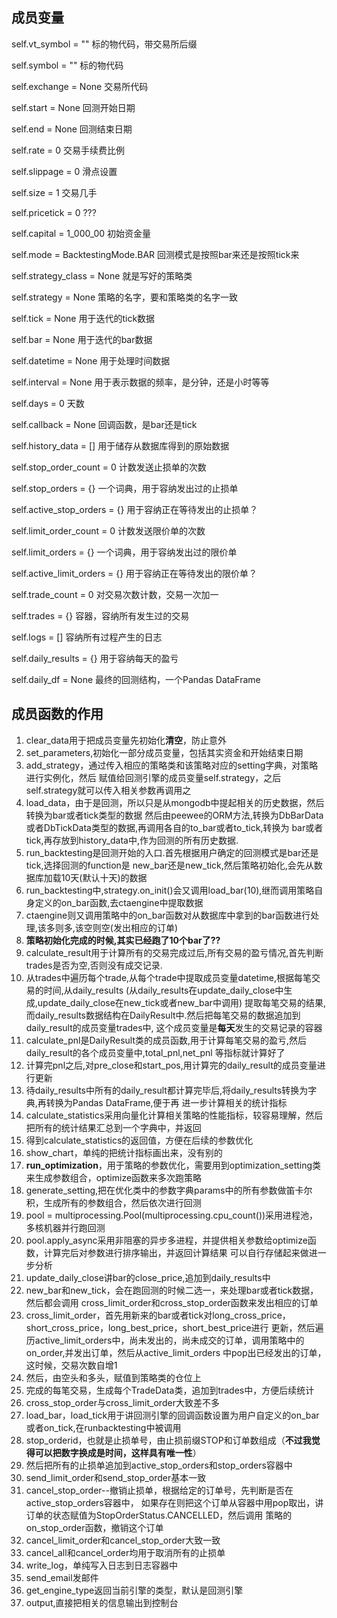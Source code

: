 ## 成员变量        
self.vt_symbol = ""  标的物代码，带交易所后缀

self.symbol = ""  标的物代码

self.exchange = None  交易所代码

self.start = None  回测开始日期

self.end = None  回测结束日期

self.rate = 0  交易手续费比例

self.slippage = 0  滑点设置

self.size = 1  交易几手

self.pricetick = 0  ???

self.capital = 1_000_00  初始资金量

self.mode = BacktestingMode.BAR  回测模式是按照bar来还是按照tick来

self.strategy_class = None  就是写好的策略类

self.strategy = None  策略的名字，要和策略类的名字一致

self.tick = None  用于迭代的tick数据

self.bar = None  用于迭代的bar数据

self.datetime = None  用于处理时间数据

self.interval = None  用于表示数据的频率，是分钟，还是小时等等

self.days = 0  天数

self.callback = None  回调函数，是bar还是tick

self.history_data = []  用于储存从数据库得到的原始数据

self.stop_order_count = 0  计数发送止损单的次数

self.stop_orders = {}  一个词典，用于容纳发出过的止损单

self.active_stop_orders = {}  用于容纳正在等待发出的止损单？

self.limit_order_count = 0  计数发送限价单的次数

self.limit_orders = {}  一个词典，用于容纳发出过的限价单

self.active_limit_orders = {}  用于容纳正在等待发出的限价单？

self.trade_count = 0  对交易次数计数，交易一次加一

self.trades = {}  容器，容纳所有发生过的交易

self.logs = []  容纳所有过程产生的日志

self.daily_results = {}  用于容纳每天的盈亏

self.daily_df = None  最终的回测结构，一个Pandas DataFrame
## 成员函数的作用
1. clear_data用于把成员变量先初始化**清空**，防止意外
2. set_parameters,初始化一部分成员变量，包括其实资金和开始结束日期
3. add_strategy，通过传入相应的策略类和该策略对应的setting字典，对策略进行实例化，然后
赋值给回测引擎的成员变量self.strategy，之后self.strategy就可以传入相关参数再调用之
4. load_data，由于是回测，所以只是从mongodb中提起相关的历史数据，然后转换为bar或者tick类型的数据
然后由peewee的ORM方法,转换为DbBarData或者DbTickData类型的数据,再调用各自的to_bar或者to_tick,转换为
bar或者tick,再存放到history_data中,作为回测的所有历史数据.
5. run_backtesting是回测开始的入口.首先根据用户确定的回测模式是bar还是tick,选择回测的function是
new_bar还是new_tick,然后策略初始化,会先从数据库加载10天(默认十天)的数据
6. run_backtesting中,strategy.on_init()会又调用load_bar(10),继而调用策略自身定义的on_bar函数,去ctaengine中提取数据
7. ctaengine则又调用策略中的on_bar函数对从数据库中拿到的bar函数进行处理,该多则多,该空则空(发出相应的订单)
8. **策略初始化完成的时候,其实已经跑了10个bar了??**
9. calculate_result用于计算所有的交易完成过后,所有交易的盈亏情况,首先判断trades是否为空,否则没有成交记录.
10. 从trades中遍历每个trade,从每个trade中提取成员变量datetime,根据每笔交易的时间,从daily_results
(从daily_results在update_daily_close中生成,update_daily_close在new_tick或者new_bar中调用)
提取每笔交易的结果,而daily_results数据结构在DailyResult中.然后把每笔交易的数据追加到daily_result的成员变量trades中,
这个成员变量是**每天**发生的交易记录的容器
11. calculate_pnl是DailyResult类的成员函数,用于计算每笔交易的盈亏,然后daily_result的各个成员变量中,total_pnl,net_pnl
等指标就计算好了
12. 计算完pnl之后,对pre_close和start_pos,用计算完的daily_result的成员变量进行更新
13. 待daily_results中所有的daily_result都计算完毕后,将daily_results转换为字典,再转换为Pandas DataFrame,便于再
进一步计算相关的统计指标
14. calculate_statistics采用向量化计算相关策略的性能指标，较容易理解，然后把所有的统计结果汇总到一个字典中，并返回
15. 得到calculate_statistics的返回值，方便在后续的参数优化
16. show_chart，单纯的把统计指标画出来，没有别的
17. **run_optimization**，用于策略的参数优化，需要用到optimization_setting类来生成参数组合，optimize函数来多次跑策略
18. generate_setting,把在优化类中的参数字典params中的所有参数做笛卡尔积，生成所有的参数组合，然后依次进行回测
19. pool = multiprocessing.Pool(multiprocessing.cpu_count())采用进程池，多核机器并行跑回测
20. pool.apply_async采用非阻塞的异步多进程，并提供相关参数给optimize函数，计算完后对参数进行排序输出，并返回计算结果
可以自行存储起来做进一步分析
21. update_daily_close讲bar的close_price,追加到daily_results中
22. new_bar和new_tick，会在跑回测的时候二选一，来处理bar或者tick数据，然后都会调用
cross_limit_order和cross_stop_order函数来发出相应的订单
23. cross_limit_order，首先用新来的bar或者tick对long_cross_price，short_cross_price，long_best_price，short_best_price进行
更新，然后遍历active_limit_orders中，尚未发出的，尚未成交的订单，调用策略中的on_order,并发出订单，然后从active_limit_orders
中pop出已经发出的订单，这时候，交易次数自增1
24. 然后，由空头和多头，赋值到策略类的仓位上
35. 完成的每笔交易，生成每个TradeData类，追加到trades中，方便后续统计
36. cross_stop_order与cross_limit_order大致差不多
37. load_bar，load_tick用于讲回测引擎的回调函数设置为用户自定义的on_bar或者on_tick,在runbacktesting中被调用
38. stop_orderid，也就是止损单号，由止损前缀STOP和订单数组成（**不过我觉得可以把数字换成是时间，这样具有唯一性**）
39. 然后把所有的止损单追加到active_stop_orders和stop_orders容器中
40. send_limit_order和send_stop_order基本一致
41. cancel_stop_order--撤销止损单，根据给定的订单号，先判断是否在active_stop_orders容器中，
如果存在则把这个订单从容器中用pop取出，讲订单的状态赋值为StopOrderStatus.CANCELLED，然后调用
策略的on_stop_order函数，撤销这个订单
42. cancel_limit_order和cancel_stop_order大致一致
43. cancel_all和cancel_order均用于取消所有的止损单
44. write_log，单纯写入日志到日志容器中
45. send_email发邮件
46. get_engine_type返回当前引擎的类型，默认是回测引擎
47. output,直接把相关的信息输出到控制台